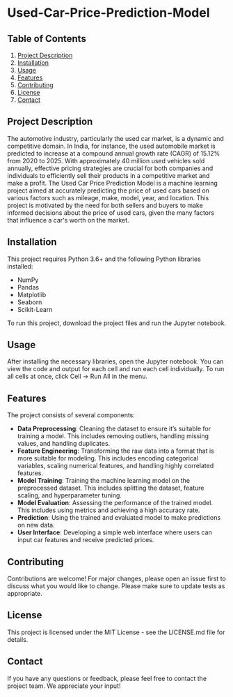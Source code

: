 # Used-Car-Price-Prediction-Model

## Table of Contents
1. [Project Description](#project-description)
2. [Installation](#installation)
3. [Usage](#usage)
4. [Features](#features)
5. [Contributing](#contributing)
6. [License](#license)
7. [Contact](#contact)

## Project Description
The automotive industry, particularly the used car market, is a dynamic and competitive domain. In India, for instance, the used automobile market is predicted to increase at a compound annual growth rate (CAGR) of 15.12% from 2020 to 2025. With approximately 40 million used vehicles sold annually, effective pricing strategies are crucial for both companies and individuals to efficiently sell their products in a competitive market and make a profit. The Used Car Price Prediction Model is a machine learning project aimed at accurately predicting the price of used cars based on various factors such as mileage, make, model, year, and location. This project is motivated by the need for both sellers and buyers to make informed decisions about the price of used cars, given the many factors that influence a car's worth on the market.

## Installation
This project requires Python 3.6+ and the following Python libraries installed:

- NumPy
- Pandas
- Matplotlib
- Seaborn
- Scikit-Learn

To run this project, download the project files and run the Jupyter notebook.

## Usage
After installing the necessary libraries, open the Jupyter notebook. You can view the code and output for each cell and run each cell individually. To run all cells at once, click Cell -> Run All in the menu.

## Features
The project consists of several components:

- **Data Preprocessing**: Cleaning the dataset to ensure it’s suitable for training a model. This includes removing outliers, handling missing values, and handling duplicates.
- **Feature Engineering**: Transforming the raw data into a format that is more suitable for modeling. This includes encoding categorical variables, scaling numerical features, and handling highly correlated features.
- **Model Training**: Training the machine learning model on the preprocessed dataset. This includes splitting the dataset, feature scaling, and hyperparameter tuning.
- **Model Evaluation**: Assessing the performance of the trained model. This includes using metrics and achieving a high accuracy rate.
- **Prediction**: Using the trained and evaluated model to make predictions on new data.
- **User Interface**: Developing a simple web interface where users can input car features and receive predicted prices.

## Contributing
Contributions are welcome! For major changes, please open an issue first to discuss what you would like to change. Please make sure to update tests as appropriate.

## License
This project is licensed under the MIT License - see the LICENSE.md file for details.

## Contact
If you have any questions or feedback, please feel free to contact the project team. We appreciate your input!
